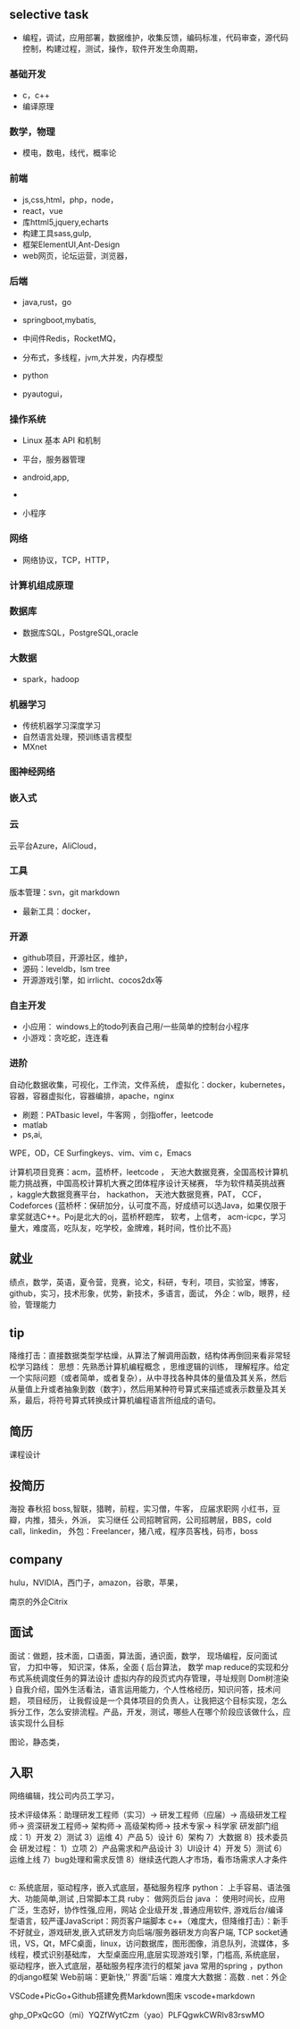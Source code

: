 ## selective task
- 编程，调试，应用部署，数据维护，收集反馈，编码标准，代码审查，源代码控制，构建过程，测试，操作，软件开发生命周期，
  
### 基础开发
- c，c++
- 编译原理

### 数学，物理
- 模电，数电，线代，概率论

### 前端
- js,css,html，php，node，
- react，vue
- 库httml5,jquery,echarts
- 构建工具sass,gulp,
- 框架ElementUI,Ant-Design
- web网页，论坛运营，浏览器，

### 后端
- java,rust，go
- springboot,mybatis,
- 中间件Redis，RocketMQ，
- 分布式，多线程，jvm,大并发，内存模型

- python
- pyautogui，

### 操作系统
- Linux 基本 API 和机制
- 平台，服务器管理

- android,app,
- 
- 小程序

### 网络
- 网络协议，TCP，HTTP，

### 计算机组成原理 

### 数据库
- 数据库SQL，PostgreSQL,oracle

### 大数据
- spark，hadoop

### 机器学习
- 传统机器学习深度学习
- 自然语言处理，预训练语言模型
- MXnet

### 图神经网络

### 嵌入式

### 云
云平台Azure，AliCloud，

### 工具
版本管理：svn，git
markdown 
- 最新工具：docker，
  
### 开源
- github项目，开源社区，维护，
- 源码：leveldb，lsm tree
- 开源游戏引擎，如 irrlicht、cocos2dx等

### 自主开发
- 小应用： windows上的todo列表自己用/一些简单的控制台小程序
- 小游戏：贪吃蛇，连连看

### 进阶
自动化数据收集，可视化，工作流，文件系统，
虚拟化：docker，kubernetes，
容器，容器虚拟化，容器编排，apache，nginx


- 刷题：PATbasic level，牛客网 ，剑指offer，leetcode
- matlab
- ps,ai,

WPE，OD，CE
Surfingkeys、vim、vim c，Emacs


计算机项目竞赛：acm，蓝桥杯，leetcode ， 天池大数据竞赛，全国高校计算机能力挑战赛，中国高校计算机大赛之团体程序设计天梯赛， 华为软件精英挑战赛 ，kaggle大数据竞赛平台， hackathon， 天池大数据竞赛，PAT， CCF， Codeforces
{蓝桥杯：保研加分，认可度不高，好成绩可以选Java，如果仅限于拿奖就选C++。Poj是北大的oj，蓝桥杯题库，
软考，上信考，
acm-icpc，学习量大，难度高，吃队友，吃学校，金牌难，耗时间，性价比不高}

## 就业
绩点，数学，英语，夏令营，竞赛，论文，科研，专利，项目，实验室，博客，github，实习，技术形象，优势，新技术，多语言，面试，
外企：wlb，眼界，经验，管理能力


## tip

降维打击：直接数据类型学枯燥，从算法了解调用函数，结构体再倒回来看非常轻松学习路线：
思想：先熟悉计算机编程概念 ，思维逻辑的训练， 理解程序。给定一个实际问题（或者简单，或者复杂），从中寻找各种具体的量值及其关系，然后从量值上升或者抽象到数（数字），然后用某种符号算式来描述或表示数量及其关系，最后，将符号算式转换成计算机编程语言所组成的语句。


## 简历
课程设计

## 投简历
海投
春秋招
boss,智联，猎聘，前程，实习僧，牛客，
应届求职网
小红书，豆瓣，内推，猎头，外派，
实习继任
公司招聘官网，公司招聘层，BBS，cold call，linkedin，
外包：Freelancer，猪八戒，程序员客栈，码市，boss

## company
hulu，NVIDIA，西门子，amazon，谷歌，苹果，

南京的外企Citrix

## 面试
面试：做题，技术面，口语面，算法面，通识面，数学， 现场编程，反问面试官，
力扣中等，
知识深，体系，全面
	{
	后台算法， 数学
	map reduce的实现和分布式系统调度任务的算法设计
	虚拟内存的段页式内存管理，寻址规则
	Dom树渲染
	}
自我介绍，国外生活看法，语言运用能力，个人性格经历，知识问答，技术问题，
项目经历，
让我假设是一个具体项目的负责人，让我把这个目标实现，怎么拆分工作，怎么安排流程。产品，开发，测试，哪些人在哪个阶段应该做什么，应该实现什么目标

图论，静态类，
## 入职
网络编辑，找公司内员工学习，

技术评级体系：助理研发工程师（实习）-> 研发工程师（应届）-> 高级研发工程师-> 资深研发工程师-> 架构师-> 高级架构师-> 技术专家-> 科学家
研发部门组成：1）开发 2）测试 3）运维 4）产品 5）设计 6）架构 7）大数据 8）技术委员会
研发过程： 1）立项 2）产品需求和产品设计 3）UI设计 4）开发 5）测试 6）运维上线 7）bug处理和需求反馈 8）继续迭代跑人才市场，看市场需求人才条件

## 
c: 系统底层，驱动程序，嵌入式底层，基础服务程序
python： 上手容易、语法强大、功能简单,测试 ,日常脚本工具
ruby： 做网页后台
java ： 使用时间长，应用广泛，生态好，协作性强,应用，网站 企业级开发  ,普通应用软件, 游戏后台/编译型语言，较严谨JavaScript：网页客户端脚本
c++（难度大，但降维打击）：新手不好就业，游戏研发,嵌入式研发方向后端/服务器研发方向客户端,
TCP socket通讯，VS，Qt，MFC桌面，linux，访问数据库，图形图像，消息队列，流媒体，多线程，模式识别基础库， 大型桌面应用,底层实现游戏引擎，门槛高, 系统底层，驱动程序，嵌入式底层，基础服务程序流行的框架 java 常用的spring ，python 的django框架
Web前端：更新快,'' 界面”后端：难度大大数据：高数
. net：外企   

VSCode+PicGo+Github搭建免费Markdown图床
vscode+markdown


ghp_OPxQcGO（mi）YQZfWytCzm（yao）PLFQgwkCWRlv83rswMO